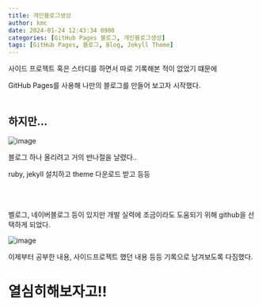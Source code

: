 ```yaml
---
title: 개인블로그생성
author: kmc
date: 2024-01-24 12:43:34 0900
categories: [GitHub Pages 블로그, 개인블로그생성]
tags: [GitHub Pages, 블로그, Blog, Jekyll Theme]
---
```


사이드 프로젝트 혹은 스터디를 하면서 따로 기록해본 적이 없었기 떄문에

GitHub Pages를 사용해 나만의 블로그를 만들어 보고자 시작했다.  
<br>

## 하지만...

![image](https://github.com/manbok0195/manbok0195.github.io/assets/105793381/ae8cac4e-a87c-4c75-9d04-b20ac996ea6c)

블로그 하나 올리려고 거의 반나절을 날렸다..

ruby, jekyll 설치하고 theme 다운로드 받고 등등

<br><br>

벨로그, 네이버블로그 등이 있지만 개발 실력에 조금이라도 도움되기 위해 github을 선택하게 되었다.

![image](https://github.com/manbok0195/manbok0195.github.io/assets/105793381/4605c772-a9af-4acb-818a-2d6b77fc2c55)

이제부터 공부한 내용, 사이드프로젝트 했던 내용 등등 기록으로 남겨보도록 다짐했다.

# 열심히해보자고!!
